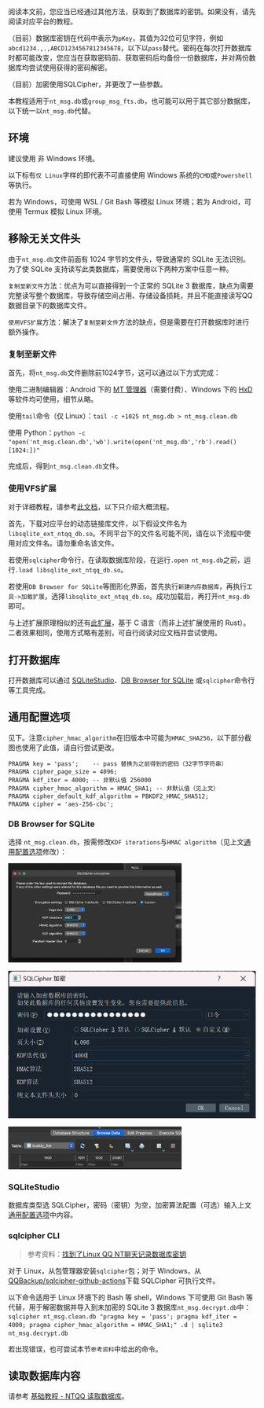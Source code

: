 阅读本文前，您应当已经通过其他方法，获取到了数据库的密钥。如果没有，请先阅读对应平台的教程。

（目前）数据库密钥在代码中表示为`pKey`，其值为32位可见字符，例如`abcd1234.,.,ABCD1234567812345678`，以下以`pass`替代。密码在每次打开数据库时都可能改变，您应当在获取密码前、获取密码后均备份一份数据库，并对两份数据库均尝试使用获得的密码解密。

（目前）加密使用SQLCipher，并更改了一些参数。

本教程适用于`nt_msg.db`或`group_msg_fts.db`，也可能可以用于其它部分数据库，以下统一以`nt_msg.db`代替。

## 环境

建议使用 非 Windows 环境。

以下标有`仅 Linux`字样的即代表不可直接使用 Windows 系统的`CMD`或`Powershell`等执行。

若为 Windows，可使用 WSL / Git Bash 等模拟 Linux 环境；若为 Android，可使用 Termux 模拟 Linux 环境。

## 移除无关文件头

由于`nt_msg.db`文件前面有 1024 字节的文件头，导致通常的 SQLite 无法识别。为了使 SQLite 支持读写此类数据库，需要使用以下两种方案中任意一种。

`复制至新文件`方法：优点为可以直接得到一个正常的 SQLite 3 数据库，缺点为需要完整读写整个数据库，导致存储空间占用、存储设备损耗，并且不能直接读写QQ数据目录下的数据库文件。

`使用VFS扩展`方法：解决了`复制至新文件`方法的缺点，但是需要在打开数据库时进行额外操作。

### 复制至新文件

首先，将`nt_msg.db`文件删除前1024字节，这可以通过以下方式完成：

使用二进制编辑器：Android 下的 [MT 管理器](https://d.binmt.cc/)（需要付费）、Windows 下的 [HxD](https://mh-nexus.de/en/hxd/) 等软件均可使用，细节从略。

使用`tail`命令（仅 Linux）：`tail -c +1025 nt_msg.db > nt_msg.clean.db`

使用 Python：`python -c "open('nt_msg.clean.db','wb').write(open('nt_msg.db','rb').read()[1024:])"`

完成后，得到`nt_msg.clean.db`文件。

### 使用VFS扩展

对于详细教程，请参考[此文档](https://github.com/artiga033/ntdb_unwrap/tree/main/sqlite_extension#%E7%94%A8%E6%B3%95)，以下只介绍大概流程。

首先，下载对应平台的动态链接库文件，以下假设文件名为`libsqlite_ext_ntqq_db.so`。不同平台下的文件名可能不同，请在以下流程中使用对应文件名。请勿重命名该文件。

若使用`sqlcipher`命令行，在读取数据库阶段，在运行`.open nt_msg.db`之前，运行`.load libsqlite_ext_ntqq_db.so`。

若使用`DB Browser for SQLite`等图形化界面，首先执行`新建内存数据库`，再执行`工具->加载扩展`，选择`libsqlite_ext_ntqq_db.so`。成功加载后，再打开`nt_msg.db`即可。

与上述扩展原理相似的还有[此扩展](https://github.com/zqhong/sqlite_header_vfs)，基于 C 语言（而非上述扩展使用的 Rust）。二者效果相同，使用方式略有差别，可自行阅读对应文档并尝试使用。

## 打开数据库

打开数据库可以通过 [SQLiteStudio](https://sqlitestudio.pl/)、[DB Browser for SQLite](https://sqlitebrowser.org/) 或`sqlcipher`命令行 等工具完成。

## 通用配置选项

见下。注意`cipher_hmac_algorithm`在旧版本中可能为`HMAC_SHA256`，以下部分截图也使用了此值，请自行尝试更改。

```shell
PRAGMA key = 'pass';    -- pass 替换为之前得到的密码（32字节字符串）
PRAGMA cipher_page_size = 4096;
PRAGMA kdf_iter = 4000; -- 非默认值 256000
PRAGMA cipher_hmac_algorithm = HMAC_SHA1; -- 非默认值（见上文）
PRAGMA cipher_default_kdf_algorithm = PBKDF2_HMAC_SHA512;
PRAGMA cipher = 'aes-256-cbc';
```

### DB Browser for SQLite

选择 `nt_msg.clean.db`，按需修改`KDF iterations`与`HMAC algorithm`（见上文[通用配置选项](#通用配置选项)修改）：

<img src="img/image-mac-sqlcipher-conf.webp" alt="“SQLCipher 加密”窗口中的具体配置选项（英文，macOS 视图）" width="70%" />

![“SQLCipher 加密”窗口中的具体配置选项（中文，Windows 视图）](img/image-win-sqlcipher-conf.webp)

<img src="img/image-mac-6.webp" alt="DB Browser for SQLite 中，正常打开数据库后可看到 buddy_list 等表" width="70%" />

### SQLiteStudio

数据库类型选 SQLCipher，密码（密钥）为空，加密算法配置（可选）输入上文[通用配置选项](#通用配置选项)中内容。

### sqlcipher CLI

> 参考资料：[找到了Linux QQ NT聊天记录数据库密钥](https://gist.github.com/bczhc/c0f29920d4e9d0cc6d2c49f7f2fb3a78)

对于 Linux，从包管理器安装`sqlcipher`包；对于 Windows，从[QQBackup/sqlcipher-github-actions](https://github.com/QQBackup/sqlcipher-github-actions/releases/tag/latest)下载 SQLCipher 可执行文件。

以下命令适用于 Linux 环境下的 Bash 等 shell，Windows 下可使用 Git Bash 等代替，用于解密数据并导入到未加密的 SQLite 3 数据库`nt_msg.decrypt.db`中：`sqlcipher nt_msg.clean.db "pragma key = 'pass'; pragma kdf_iter = 4000; pragma cipher_hmac_algorithm = HMAC_SHA1;" .d | sqlite3 nt_msg.decrypt.db`

若出现错误，也可尝试本节`参考资料`中给出的命令。

## 读取数据库内容

请参考 [基础教程 - NTQQ 读取数据库](基础教程%20-%20NTQQ%20读取数据库.md)。

